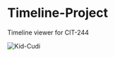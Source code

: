 # Timeline-Project
Timeline viewer for CIT-244

![Kid-Cudi](https://user-images.githubusercontent.com/47399754/55283162-c4fa9880-532a-11e9-9727-9775eb27a120.jpg)
